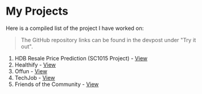 # My Projects

Here is a compiled list of the project I have worked on:
> The GitHub repository links can be found in the devpost under "Try it out".

1. HDB Resale Price Prediction (SC1015 Project) - [View](https://devpost.com/software/hdb-resale-price-prediction)
2. Healthify - [View](https://devpost.com/software/healthify-43gypr)
3. Offun - [View](https://devpost.com/software/team-trying-our-best)
4. TechJob - [View](https://devpost.com/software/techjob?ref_content=user-portfolio&ref_feature=in_progress)
5. Friends of the Community - [View](https://devpost.com/software/trying-our-best)
